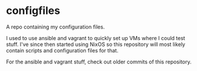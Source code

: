 # configfiles

A repo containing my configuration files.

I used to use ansible and vagrant to quickly set up VMs where I could test
stuff. I've since then started using NixOS so this repository will most
likely contain scripts and configuration files for that.

For the ansible and vagrant stuff, check out older commits of this repository.
